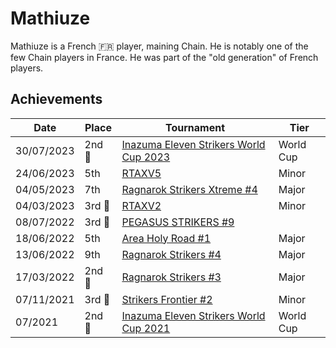 # Mathiuze

Mathiuze is a French :fr: player, maining Chain. He is notably one of the few
Chain players in France.
He was part of the "old generation" of French players.

## Achievements

| Date | Place | Tournament | Tier |
| - | - | - | - |
| 30/07/2023 |2nd :2nd_place_medal: | [Inazuma Eleven Strikers World Cup 2023](../../tournaments/worldcup23.md) | World Cup |
| 24/06/2023 | 5th | [RTAXV5](../../tournaments/rtaxv/rtaxv5.md) | Minor |
| 04/05/2023 | 7th | [Ragnarok Strikers Xtreme #4](../../tournaments/ragna/ragnax4.md) | Major |
| 04/03/2023 |3rd :3rd_place_medal: | [RTAXV2](../../tournaments/rtaxv/rtaxv2.md) | Minor |
| 08/07/2022 |3rd :3rd_place_medal: | [PEGASUS STRIKERS #9](../../tournaments/pegasus/pegasus9.md) |
| 18/06/2022 | 5th | [Area Holy Road #1](../../tournaments/misc/holyroad1.md) | Major |
| 13/06/2022 | 9th | [Ragnarok Strikers #4](../../tournaments/ragna/ragna4.md) | Major |
| 17/03/2022 |2nd :2nd_place_medal: | [Ragnarok Strikers #3](../../tournaments/ragna/ragna3.md) | Major |
| 07/11/2021 |3rd :3rd_place_medal: | [Strikers Frontier #2](../../tournaments/sf/sf2.md) | Minor |
| 07/2021 |2nd :2nd_place_medal: | [Inazuma Eleven Strikers World Cup 2021](../../tournaments/worldcup21.md) | World Cup |
